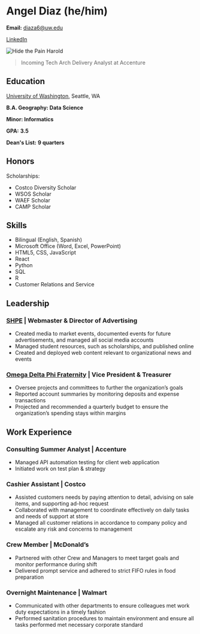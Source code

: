# Angel Diaz (he/him)

**Email:** diaza6@uw.edu

[LinkedIn](https://www.linkedin.com/in/angel-diaz-anaya/)

![Hide the Pain Harold](https://i.imgflip.com/2i8ld7.jpg)

> Incoming Tech Arch Delivery Analyst at Accenture

## Education

[University of Washington](www.washington.edu), Seattle, WA

__B.A. Geography: Data Science__

__Minor: Informatics__

__GPA:__ **3.5**

__Dean's List:__ **9 quarters**

## Honors
Scholarships:
- Costco Diversity Scholar
- WSOS Scholar
- WAEF Scholar
- CAMP Scholar

## Skills

- Bilingual (English, Spanish)
- Microsoft Office (Word, Excel, PowerPoint)
- HTML5, CSS, JavaScript
- React
- Python
- SQL
- R
- Customer Relations and Service

## Leadership

### [SHPE](uwshpe.com) | Webmaster & Director of Advertising
- Created media to market events, documented events for future advertisements, and managed all social media accounts
- Managed student resources, such as scholarships, and published online
- Created and deployed web content relevant to organizational news and events

### [Omega Delta Phi Fraternity](https://odphiuw.wixsite.com/odphi-uw) | Vice President & Treasurer
- Oversee projects and committees to further the organization’s goals
- Reported account summaries by monitoring deposits and expense transactions
- Projected and recommended a quarterly budget to ensure the organization’s spending stays within margins

## Work Experience

### Consulting Summer Analyst | Accenture
- Managed API automation testing for client web application
- Initiated work on test plan & strategy

### Cashier Assistant | Costco
- Assisted customers needs by paying attention to detail, advising on sale items, and supporting ad-hoc request
- Collaborated with management to coordinate effectively on daily tasks and needs of support at store
- Managed all customer relations in accordance to company policy and escalate any risk and concerns to management

### Crew Member | McDonald’s
- Partnered with other Crew and Managers to meet target goals and monitor performance during shift
- Delivered prompt service and adhered to strict FIFO rules in food preparation

### Overnight Maintenance | Walmart
- Communicated with other departments to ensure colleagues met work duty expectations in a timely fashion
- Performed sanitation procedures to maintain environment and ensure all tasks performed met necessary corporate standard